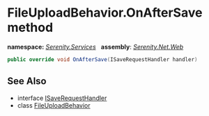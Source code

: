 # FileUploadBehavior.OnAfterSave method
**namespace:** *[Serenity.Services](../../README.md#serenity.services-namespace)*   **assembly**: *[Serenity.Net.Web](../../README.md)*

```csharp
public override void OnAfterSave(ISaveRequestHandler handler)
```

## See Also

* interface [ISaveRequestHandler](../Serenity.Net.Services/../ISaveRequestHandler.md)
* class [FileUploadBehavior](../FileUploadBehavior.md)